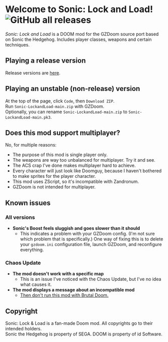 # Welcome to Sonic: Lock and Load! ![GitHub all releases](https://img.shields.io/github/downloads/SpeedStriker243/sonicdoom/total)
*Sonic: Lock and Load* is a DOOM mod for the GZDoom source port based on Sonic the Hedgehog.
Includes player classes, weapons and certain techniques.

## Playing a release version
Release versions are [here](https://github.com/That1M8Head/Sonic-LockandLoad/releases).

## Playing an unstable (non-release) version
At the top of the page, click `Code`, then `Download ZIP`.<br>
Run `Sonic-LockandLoad-main.zip` with GZDoom.<br>
Optionally, you can rename `Sonic-LockandLoad-main.zip` to `Sonic-LockandLoad-main.pk3`.

## Does this mod support multiplayer?
No, for multiple reasons:

- The purpose of this mod is single player only.
- The weapons are way too unbalanced for multiplayer. Try it and see.
- The ACS crap I've done makes multiplayer hard to achieve.
- Every character will just look like Doomguy, because I haven't bothered to make sprites for the player character.
- This mod uses ZScript, so it's incompatible with Zandronum.
- GZDoom is not intended for multiplayer.

## Known issues
### All versions
- **Sonic's Boost feels sluggish and goes slower than it should**
    - This indicates a problem with your GZDoom config. (I'm not sure which problem that is specifically.) One way of fixing this is to delete your `gzdoom.ini` configuration file, launch GZDoom, and reconfigure everything.
### Chaos Update
- **The mod doesn't work with a specific map**
    - This is an issue I've noticed with the Chaos Update, but I've no idea what causes it.
- **The mod displays a message about an incompatible mod**
    - [Then don't run this mod with Brutal Doom.](https://forum.zdoom.org/viewtopic.php?t=47678)

## Copyright
Sonic: Lock & Load is a fan-made Doom mod. All copyrights go to their intended holders.<br>
Sonic the Hedgehog is property of SEGA. DOOM is property of id Software.
